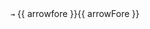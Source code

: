 <tr>
        <td>
            <code>→</code>
        </td>
        <td>{{ arrowfore }}{{ arrowFore }}</td>
    </tr>